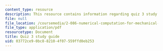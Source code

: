 ```yaml
---
content_type: resource
description: This resource contains information regarding quiz 3 study guide.
file: null
file_location: /coursemedia/2-086-numerical-computation-for-mechanical-engineers-fall-2012/03772ce90bc882104f07559ffd0eb253_MIT2_086F12_quiz3_study.pdf
file_type: application/pdf
resourcetype: Document
title: Quiz 3 study guide
uid: 03772ce9-0bc8-8210-4f07-559ffd0eb253
---
```

